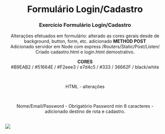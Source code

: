 <div align="center"><h1>Formulário Login/Cadastro</h1></div>


<div align="center"><h3>Exercício Formulário Login/Cadastro</h3></div>
<p align="center">
Alterações efetuados em formulário: alterado as cores gerais desde de background, button, form, etc.
adicionado <strong>METHOD POST</strong><br>
Adicionado servidor em Node com express /Routers/Static/Post/Listen/<br>
Criado cadastro.html e login.html demostrativo.
<dp align="center">

</div>
<br>
<p align="center">
<strong>CORES</strong><br>
#B9EAB2 / #51664E / #F2eee3 / e7d4c5 / #333 / 36662F / black/white
</p>
<br>
<p align="center">HTML - alterações</p>
<br>
<p align="center">
Nome/Email/Password - Obrigatório 
Password min 8 caracteres - adicionado destino de rota e cadastro.
</p>
<br>
<img src="https://i.imgur.com/BwGJhS2.png">
